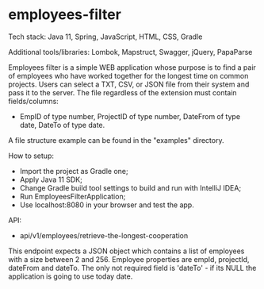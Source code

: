 # employees-filter

Tech stack: Java 11, Spring, JavaScript, HTML, CSS, Gradle

Additional tools/libraries: Lombok, Mapstruct, Swagger, jQuery, PapaParse

Employees filter is a simple WEB application whose purpose is to find a pair of employees who have worked together for the longest time on common projects.
Users can select a TXT, CSV, or JSON file from their system and pass it to the server. The file regardless of the extension must contain fields/columns: 
- EmpID of type number, ProjectID of type number, DateFrom of type date, DateTo of type date.

A file structure example can be found in the "examples" directory.

How to setup:
- Import the project as Gradle one;
- Apply Java 11 SDK;
- Change Gradle build tool settings to build and run with IntelliJ IDEA;
- Run EmployeesFilterApplication;
- Use localhost:8080 in your browser and test the app.

API:
- api/v1/employees/retrieve-the-longest-cooperation

This endpoint expects a JSON object which contains a list of employees with a size between 2 and 256. Employee properties are empId, projectId, dateFrom and dateTo.
The only not required field is 'dateTo' - if its NULL the application is going to use today date. 
